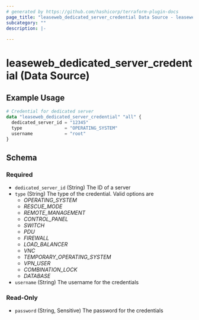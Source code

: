 ```yaml
---
# generated by https://github.com/hashicorp/terraform-plugin-docs
page_title: "leaseweb_dedicated_server_credential Data Source - leaseweb"
subcategory: ""
description: |-
  
---
```


# leaseweb_dedicated_server_credential (Data Source)



## Example Usage

```terraform
# Credential for dedicated server
data "leaseweb_dedicated_server_credential" "all" {
  dedicated_server_id = "12345"
  type                = "OPERATING_SYSTEM"
  username            = "root"
}
```

<!-- schema generated by tfplugindocs -->
## Schema

### Required

- `dedicated_server_id` (String) The ID of a server
- `type` (String) The type of the credential. Valid options are 
  - *OPERATING_SYSTEM*
  - *RESCUE_MODE*
  - *REMOTE_MANAGEMENT*
  - *CONTROL_PANEL*
  - *SWITCH*
  - *PDU*
  - *FIREWALL*
  - *LOAD_BALANCER*
  - *VNC*
  - *TEMPORARY_OPERATING_SYSTEM*
  - *VPN_USER*
  - *COMBINATION_LOCK*
  - *DATABASE*
- `username` (String) The username for the credentials

### Read-Only

- `password` (String, Sensitive) The password for the credentials
